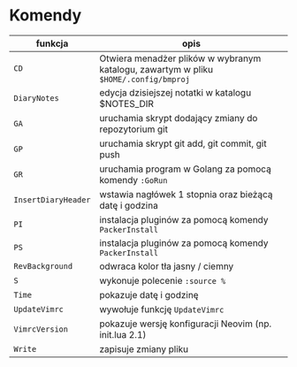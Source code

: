 # Komendy

| funkcja             | opis                                                                                 |
| ------------------- | ------------------------------------------------------------------------------------ |
| `CD`                | Otwiera menadżer plików w wybranym katalogu, zawartym w pliku `$HOME/.config/bmproj` |
| `DiaryNotes`        | edycja dzisiejszej notatki w katalogu $NOTES_DIR                                     |
| `GA`                | uruchamia skrypt dodający zmiany do repozytorium git                                 |
| `GP`                | uruchamia skrypt git add, git commit, git push                                       |
| `GR`                | uruchamia program w Golang za pomocą komendy `:GoRun`                                |
| `InsertDiaryHeader` | wstawia nagłówek 1 stopnia oraz bieżącą datę i godzina                               |
| `PI`                | instalacja pluginów za pomocą komendy `PackerInstall`                                |
| `PS`                | instalacja pluginów za pomocą komendy `PackerInstall`                                |
| `RevBackground`     | odwraca kolor tła jasny / ciemny                                                     |
| `S`                 | wykonuje polecenie `:source %`                                                       |
| `Time`              | pokazuje datę i godzinę                                                              |
| `UpdateVimrc`       | wywołuje funkcję `UpdateVimrc`                                                       |
| `VimrcVersion`      | pokazuje wersję konfiguracji Neovim (np. init.lua 2.1)                               |
| `Write`             | zapisuje zmiany pliku                                                                |
